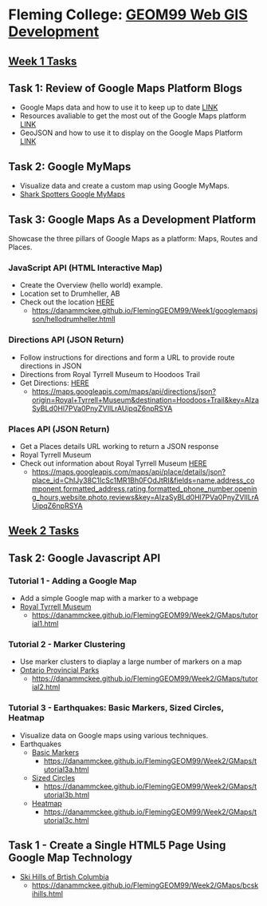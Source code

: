 # **Fleming College: [GEOM99 Web GIS Development](https://danammckee.github.io/FlemingGEOM99/home.html)**

## **[Week 1 Tasks](https://danammckee.github.io/FlemingGEOM99/Week1/index.html)**

## **Task 1: Review of Google Maps Platform Blogs**

* Google Maps data and how to use it to keep up to date [LINK](https://cloud.google.com/blog/products/maps-platform/9-things-know-about-googles-maps-data-beyond-map)
* Resources avaliable to get the most out of the Google Maps platform [LINK](https://cloud.google.com/blog/products/maps-platform/how-get-started-google-maps-platform-get-support-and-have-your-questions-answered)
* GeoJSON and how to use it to display on the Google Maps Platform [LINK](https://cloud.google.com/blog/products/maps-platform/quick-map-layer-visualizations-geojson-and-georss)

## **Task 2: Google MyMaps**

* Visualize data and create a custom map using Google MyMaps.
* [Shark Spotters Google MyMaps](https://danammckee.github.io/FlemingGEOM99/Week1/MyMaps/sharkspotting.html)

## **Task 3: Google Maps As a Development Platform**

Showcase the three pillars of Google Maps as a platform: Maps, Routes and Places. 

### **JavaScript API (HTML Interactive Map)**

* Create the Overview (hello world) example. 
* Location set to Drumheller, AB
* Check out the location [HERE](https://danammckee.github.io/FlemingGEOM99/Week1/googlemapsjson/hellodrumheller.html)
  * https://danammckee.github.io/FlemingGEOM99/Week1/googlemapsjson/hellodrumheller.htmll 

### **Directions API (JSON Return)**

* Follow instructions for directions and form a URL to provide route directions in JSON
* Directions from Royal Tyrrell Museum to Hoodoos Trail 
* Get Directions: [HERE](https://danammckee.github.io/FlemingGEOM99/Week1/googlemapsjson/directionsAPI.html)
  * https://maps.googleapis.com/maps/api/directions/json?origin=Royal+Tyrrell+Museum&destination=Hoodoos+Trail&key=AIzaSyBLd0Hl7PVa0PnyZVIlLrAUipqZ6npRSYA


### **Places API (JSON Return)**

* Get a Places details URL working to return a JSON response
* Royal Tyrrell Museum 
* Check out information about Royal Tyrrell Museum [HERE](https://danammckee.github.io/FlemingGEOM99/Week1/googlemapsjson/placesAPI.html)
  * https://maps.googleapis.com/maps/api/place/details/json?place_id=ChIJy38C1IcSc1MR1Bh0FOdJtRI&fields=name,address_component,formatted_address,rating,formatted_phone_number,opening_hours,website,photo,reviews&key=AIzaSyBLd0Hl7PVa0PnyZVIlLrAUipqZ6npRSYA 

## **[Week 2 Tasks](https://danammckee.github.io/FlemingGEOM99/Week2/index.html)**

## **Task 2: Google Javascript API**

### **Tutorial 1 - Adding a Google Map**

* Add a simple Google map with a marker to a webpage
* [Royal Tyrrell Museum](https://danammckee.github.io/FlemingGEOM99/Week2/GMaps/tutorial1.html)
  * https://danammckee.github.io/FlemingGEOM99/Week2/GMaps/tutorial1.html

### **Tutorial 2 - Marker Clustering**

* Use marker clusters to diaplay a large number of markers on a map
* [Ontario Provincial Parks](https://danammckee.github.io/FlemingGEOM99/Week2/GMaps/tutorial12.html)
  * https://danammckee.github.io/FlemingGEOM99/Week2/GMaps/tutorial2.html

### **Tutorial 3 - Earthquakes: Basic Markers, Sized Circles, Heatmap**

* Visualize data on Google maps using various techniques. 
* Earthquakes
  * [Basic Markers](https://danammckee.github.io/FlemingGEOM99/Week2/GMaps/tutorial3a.html)
    * https://danammckee.github.io/FlemingGEOM99/Week2/GMaps/tutorial3a.html
  * [Sized Circles](https://danammckee.github.io/FlemingGEOM99/Week2/GMaps/tutorial3b.html)
    * https://danammckee.github.io/FlemingGEOM99/Week2/GMaps/tutorial3b.html
  * [Heatmap](https://danammckee.github.io/FlemingGEOM99/Week2/GMaps/tutorial3c.html)
    * https://danammckee.github.io/FlemingGEOM99/Week2/GMaps/tutorial3c.html

## **Task 1 - Create a Single HTML5 Page Using Google Map Technology**

* [Ski Hills of Brtish Columbia](https://danammckee.github.io/FlemingGEOM99/Week2/GMaps/bcskihills.html)
  * https://danammckee.github.io/FlemingGEOM99/Week2/GMaps/bcskihills.html
